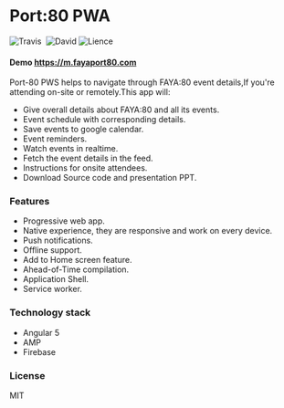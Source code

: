 # Port:80 PWA

![Travis](https://img.shields.io/travis/rust-lang/rust.svg)  ![David](https://img.shields.io/david/expressjs/express.svg)  ![Lience](https://img.shields.io/dub/l/vibe-d.svg)

#### Demo https://m.fayaport80.com
Port-80 PWS helps to navigate through FAYA:80 event details,If you're attending on-site or remotely.This app will:
* Give overall details about FAYA:80 and all its events.
* Event schedule with corresponding details.
* Save events to google calendar.
* Event reminders.
* Watch events in realtime.
* Fetch the event details in the feed.
* Instructions for onsite attendees.
* Download Source code and presentation PPT.
### Features
* Progressive web app.
* Native experience, they are responsive and work on every device.
* Push notifications.
* Offline support.
* Add to Home screen feature.
* Ahead-of-Time compilation.
* Application Shell.
* Service worker.

### Technology stack
* Angular 5
* AMP
* Firebase

### License
MIT
